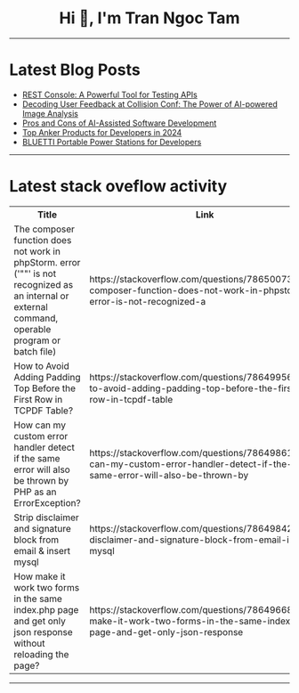 <h1 align="center">Hi 👋, I'm Tran Ngoc Tam</h1>

---

# Latest Blog Posts 
<!-- BLOG-POST-LIST:START -->
- [REST Console: A Powerful Tool for Testing APIs](https://dev.to/edward_hernnapazamaman/rest-console-a-powerful-tool-for-testing-apis-k4i)
- [Decoding User Feedback at Collision Conf: The Power of AI-powered Image Analysis](https://dev.to/sid16/decoding-user-feedback-at-collision-conf-the-power-of-ai-powered-image-analysis-9b9)
- [Pros and Cons of AI-Assisted Software Development](https://dev.to/olivia1202/pros-and-cons-of-ai-assisted-software-development-3373)
- [Top Anker Products for Developers in 2024](https://dev.to/judescripts/top-anker-products-for-developers-in-2024-3enm)
- [BLUETTI Portable Power Stations for Developers](https://dev.to/judescripts/bluetti-portable-power-stations-for-developers-503p)
<!-- BLOG-POST-LIST:END -->

---

# Latest stack oveflow activity
<table>
  <tr><th>Title</th><th>Link</th></tr>
  <!-- STACKOVERFLOW:START --><tr><td>The composer function does not work in phpStorm. error &lpar;&#39;&quot;&quot;&#39; is not recognized as an internal or external command, operable program or batch file&rpar;</td><td>https://stackoverflow.com/questions/78650073/the-composer-function-does-not-work-in-phpstorm-error-is-not-recognized-a</td></tr><tr><td>How to Avoid Adding Padding Top Before the First Row in TCPDF Table?</td><td>https://stackoverflow.com/questions/78649956/how-to-avoid-adding-padding-top-before-the-first-row-in-tcpdf-table</td></tr><tr><td>How can my custom error handler detect if the same error will also be thrown by PHP as an ErrorException?</td><td>https://stackoverflow.com/questions/78649861/how-can-my-custom-error-handler-detect-if-the-same-error-will-also-be-thrown-by</td></tr><tr><td>Strip disclaimer and signature block from email &amp; insert mysql</td><td>https://stackoverflow.com/questions/78649842/strip-disclaimer-and-signature-block-from-email-insert-mysql</td></tr><tr><td>How make it work two forms in the same index.php page and get only json response without reloading the page?</td><td>https://stackoverflow.com/questions/78649668/how-make-it-work-two-forms-in-the-same-index-php-page-and-get-only-json-response</td></tr><!-- STACKOVERFLOW:END -->
</table>

---


